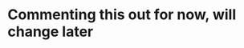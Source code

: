# Commenting this out for now, will change later
<!--- # Alan Neilan
## Security Researcher | Blog: aneilan.github.io | Linkedin: https://www.linkedin.com/in/alan-neilan-4a271a158/ | Massachusetts, United States

##### Previously employed as a Threat Analyst, my passion is security research and threat hunting which I currently do in my spare time. This can involve hunting for new phishing threats, analyzing malware, threat actor tracking and public speaking. Using data gathered during threat hunting, I then pivot and find additional threats targeting the same brand, or from the same threat actor. I am a member of multiple online forums, closed channels, and groups dedicated to security research and distributing information on evolving threats. The data I collect and distribute to impacted parties is used to quickly mitigate threats and take down attacker infrastructure.

### Experience:
#### Threat Analyst | WMC Global | January 2022 - October 2024

* Triaged and executed takedowns on client-branded phishing URLS to reduce consumer harm.

* Contacted phone number providers to take down numbers being used in phishing attacks.

* Worked on classifying threat data for url classification system.

* Worked on updating documentation regarding abuse contacts.

#### Helpdesk and Security Analyst | Steward Health Care Systems | July 2018 - January 2022

* Provided customer service to end users and utilized internal documentation to resolve issues.

* Triaged calls/tickets to appropriate teams if requests could not be resolved.

* Proactively scanned (via Shodan) public infrastructure for out-of-date assets, identifying an unsupported host with deprecated operating systems, and subsequently initiated and assisted in the migration plan, greatly improving security posture.

* Acted as a liaison between Helpdesk and the Security Engineering & Operations team.

* Investigated end user access issues, managed VPN token distribution, and blocked inappropriate sites.

#### Independent Security Researcher | 2016 - Present

* Authoring blog posts and articles providing [analysis on collected phishing kits and IOCs](https://aneilan.github.io/)

* Analyzing and sharing intel gathered on threat actors and phishing kits with other members of the CTI community.

* OSS contributions and development.

* Breach reporting/notification to companies exposing sensitive data or assets.

* Contributing and maintaining repositories of deobfuscated phishing pages.

* Submitting CFPs and public speaking around threat hunting and privacy advocacy
    * ["Moby Dick: Stories of going after phishing attacks"](https://youtu.be/a4dTLppfLx4)
    * ["How to preserve what little privacy you have left on the internet"](https://youtu.be/oEtiN0J4hBw)

* Direct collaboration with multiple threat intelligence teams across multiple verticals, to aid in identification and takedown of malicious content.

* Frequent collaboration with informal cybersecurity peer groups.

* Research appeared in "Safari Zone" section of "ThugCrowd" security podcast shownotes
    * ["Thugcrowd S03E01 - February 4, 2020 - Season 3 Premiere"](https://thugcrowd.com/notes/20200204.html)
    * ["Thugcrowd S02E14 - September 24, 2019"](https://thugcrowd.com/notes/20190924.html)
    * ["Thugcrowd S02E04 - June 25, 2019 - Hacker History with @hexadecim8"](https://thugcrowd.com/notes/20190625.html)

* Research cited in other media.
    * ["Clubhouse Malware - Analysis of an Agent Tesla Infection Campaign"](https://youtu.be/J8rlkzhxvtc)
    * ["The Taters' fate: how Trump supporters are lied to, radicalized, and infected with malware"](https://theoddpost.com/2021/03/13/the-taters-fate-how-trump-supporters-are-lied-to-radicalized-and-infected-with-malware/)
    * ["Layer 8 Podcast - Episode 94: Alan Neilan - The Phishing Kit Hunter"](https://podcasters.spotify.com/pod/show/layer-8-podcast/episodes/Episode-94-Alan-Neilan---The-Phishing-Kit-Hunter-e1mfv2f)
--->
